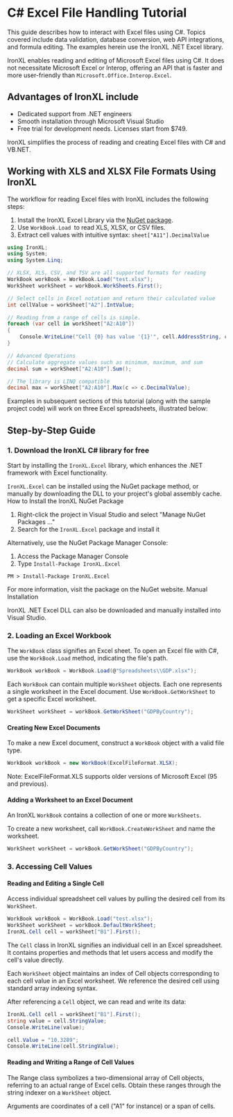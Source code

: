 # C&num; Excel File Handling Tutorial

This guide describes how to interact with Excel files using C#. Topics covered include data validation, database conversion, web API integrations, and formula editing. The examples herein use the IronXL .NET Excel library.

IronXL enables reading and editing of Microsoft Excel files using C#. It does not necessitate Microsoft Excel or Interop, offering an API that is faster and more user-friendly than `Microsoft.Office.Interop.Excel`.

## Advantages of IronXL include

* Dedicated support from .NET engineers
* Smooth installation through Microsoft Visual Studio
* Free trial for development needs. Licenses start from $749.

IronXL simplifies the process of reading and creating Excel files with C# and VB.NET.

## Working with XLS and XLSX File Formats Using IronXL

The workflow for reading Excel files with IronXL includes the following steps:

1. Install the IronXL Excel Library via the [NuGet package](https://www.nuget.org/packages/IronXL.Excel/).
2. Use `WorkBook.Load `to read XLS, XLSX, or CSV files.
3. Extract cell values with intuitive syntax: `sheet["A11"].DecimalValue`

```csharp
using IronXL;
using System;
using System.Linq;

// XLSX, XLS, CSV, and TSV are all supported formats for reading
WorkBook workBook = WorkBook.Load("test.xlsx");
WorkSheet workSheet = workBook.WorkSheets.First();

// Select cells in Excel notation and return their calculated value
int cellValue = workSheet["A2"].IntValue;

// Reading from a range of cells is simple.
foreach (var cell in workSheet["A2:A10"])
{
    Console.WriteLine("Cell {0} has value '{1}'", cell.AddressString, cell.Text);
}

// Advanced Operations
// Calculate aggregate values such as minimum, maximum, and sum
decimal sum = workSheet["A2:A10"].Sum();

// The library is LINQ compatible
decimal max = workSheet["A2:A10"].Max(c => c.DecimalValue);
```

Examples in subsequent sections of this tutorial (along with the sample project code) will work on three Excel spreadsheets, illustrated below:

## Step-by-Step Guide

### 1. Download the IronXL C# library for free

Start by installing the `IronXL.Excel` library, which enhances the .NET framework with Excel functionality.

`IronXL.Excel` can be installed using the NuGet package method, or manually by downloading the DLL to your project's global assembly cache.
How to Install the IronXL NuGet Package

1. Right-click the project in Visual Studio and select "Manage NuGet Packages ..."
2. Search for the `IronXL.Excel` package and install it

Alternatively, use the NuGet Package Manager Console:

1. Access the Package Manager Console
2. Type `Install-Package IronXL.Excel`

```shell
PM > Install-Package IronXL.Excel
```

For more information, visit the package on the NuGet website.
Manual Installation

IronXL .NET Excel DLL can also be downloaded and manually installed into Visual Studio.

### 2. Loading an Excel Workbook

The `WorkBook` class signifies an Excel sheet. To open an Excel file with C#, use the `WorkBook.Load` method, indicating the file's path.

```csharp
WorkBook workBook = WorkBook.Load(@"Spreadsheets\\GDP.xlsx");
```

Each `WorkBook` can contain multiple `WorkSheet` objects. Each one represents a single worksheet in the Excel document. Use `WorkBook.GetWorkSheet` to get a specific Excel worksheet.

```csharp
WorkSheet workSheet = workBook.GetWorkSheet("GDPByCountry");
```

#### Creating New Excel Documents

To make a new Excel document, construct a `WorkBook` object with a valid file type.

```csharp
WorkBook workBook = new WorkBook(ExcelFileFormat.XLSX);
```

Note: ExcelFileFormat.XLS supports older versions of Microsoft Excel (95 and previous).

#### Adding a Worksheet to an Excel Document

An IronXL `WorkBook` contains a collection of one or more `WorkSheets`.

To create a new worksheet, call `WorkBook.CreateWorkSheet` and name the worksheet.

```csharp
WorkSheet workSheet = workBook.GetWorkSheet("GDPByCountry");
```

### 3. Accessing Cell Values

#### Reading and Editing a Single Cell

Access individual spreadsheet cell values by pulling the desired cell from its `WorkSheet`.

```csharp
WorkBook workBook = WorkBook.Load("test.xlsx");
WorkSheet workSheet = workBook.DefaultWorkSheet;
IronXL.Cell cell = workSheet["B1"].First();
```

The `Cell` class in IronXL signifies an individual cell in an Excel spreadsheet. It contains properties and methods that let users access and modify the cell's value directly.

Each `WorkSheet` object maintains an index of Cell objects corresponding to each cell value in an Excel worksheet. We reference the desired cell using standard array indexing syntax.

After referencing a `Cell` object, we can read and write its data:

```csharp
IronXL.Cell cell = workSheet["B1"].First();
string value = cell.StringValue;  
Console.WriteLine(value);

cell.Value = "10.3289";
Console.WriteLine(cell.StringValue);
```

#### Reading and Writing a Range of Cell Values

The Range class symbolizes a two-dimensional array of Cell objects, referring to an actual range of Excel cells. Obtain these ranges through the string indexer on a `WorkSheet` object.

Arguments are coordinates of a cell ("A1" for instance) or a span of cells.

